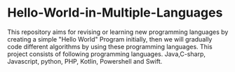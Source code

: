 # Hello-World-in-Multiple-Languages
This repository aims for revising or learning new programming languages by creating a simple "Hello World" Program initially, then we will gradually code different algorithms by using these programming languages. This project consists of following programming languages. Java,C-sharp, Javascript, python, PHP, Kotlin, Powershell and Swift.
